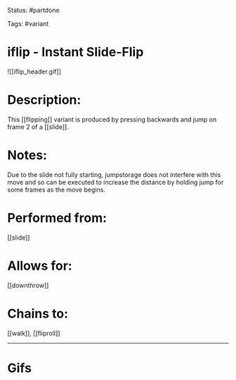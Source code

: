 Status: #partdone 

Tags: #variant

# iflip - Instant Slide-Flip
![[iflip_header.gif]]
# Description:
This [[flipping]] variant is produced by pressing backwards and jump on frame 2 of a [[slide]].

# Notes:
Due to the slide not fully starting, jumpstorage does not interfere with this move and so can be executed to increase the distance by holding jump for some frames as the move begins.

# Performed from:
[[slide]]

# Allows for:
[[downthrow]]

# Chains to:
[[walk]], [[fliproll]]

___
# Gifs
